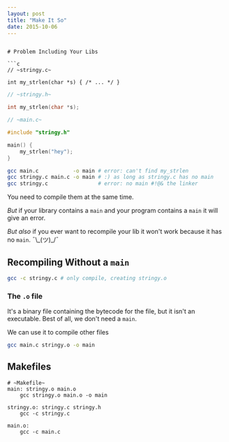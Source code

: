 ```yaml
---
layout: post
title: "Make It So"
date: 2015-10-06
---
```

```

# Problem Including Your Libs

```c
// ~stringy.c~

int my_strlen(char *s) { /* ... */ }
```

```c
// ~stringy.h~

int my_strlen(char *s);
```

```c
// ~main.c~

#include "stringy.h"

main() {
    my_strlen("hey");
}
```

```sh
gcc main.c           -o main # error: can't find my_strlen
gcc stringy.c main.c -o main # :) as long as stringy.c has no main
gcc stringy.c                # error: no main #!@& the linker
```

You need to compile them at the same time.

_But_ if your library contains a `main` and your program contains a `main` it will give an error.

_But also_ if you ever want to recompile your lib it won't work because it has no `main`. ¯\\\_(ツ)\_/¯

## Recompiling Without a `main`

```sh
gcc -c stringy.c # only compile, creating stringy.o
```

### The `.o` file

It's a binary file containing the bytecode for the file, but it isn't an executable. Best of all, we don't need a `main`.

We can use it to compile other files

```sh
gcc main.c stringy.o -o main
```

## Makefiles

```make
# ~Makefile~ 
main: stringy.o main.o
	gcc stringy.o main.o -o main

stringy.o: stringy.c stringy.h
	gcc -c stringy.c

main.o:
	gcc -c main.c
```
